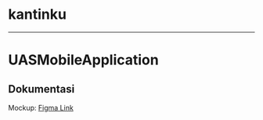 # kantinku



---

# UASMobileApplication

## Dokumentasi
Mockup: [Figma Link](https://www.figma.com/design/KBcLUaB4ayMdFfxN1QtDTe/MyKantin?node-id=0-1&t=gq1n3OcaBXc5HYeh-1&fuid=1352821311545648831)

